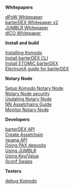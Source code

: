 **Whitepapers**

[dPoW Whitepaper](https://github.com/KomodoPlatform/komodo/wiki/Delayed-Proof-of-Work-(dPoW)-Whitepaper)  
[barterDEX Whitepaper v2](https://github.com/KomodoPlatform/KomodoPlatform/wiki/barterDEX-Whitepaper-v2)  
[JUMBLR Whitepaper](https://github.com/KomodoPlatform/komodo/wiki/JUMBLR-Whitepaper)  
[dICO Whitepaper](https://github.com/KomodoPlatform/KomodoPlatform/wiki/dICO-Whitepaper)  

**Install and build**

[Installing Komodo](https://github.com/KomodoPlatform/komodo/wiki/Installing-Komodo-Manually)  
[Install barterDEX CLI](https://github.com/KomodoPlatform/KomodoPlatform/wiki/Installing-and-Using-Komodo-Platform-(barterDEX))  
[Install ETOMIC barterDEX](https://github.com/KomodoPlatform/KomodoPlatform/wiki/Step-by-Step-Setup-Guide-for-ETH-(ERC20)-Token-Swap-Using-barterDEX)  
[ElectrumX guide for barterDEX](https://github.com/KomodoPlatform/KomodoPlatform/wiki/ElectrumX-guide-for-barterDEX)  

**Notary Node**

[Setup Komodo Notary Node](https://github.com/KomodoPlatform/komodo/wiki/Setup-Komodo-Notary-Node)  
[Notary Node security](https://github.com/KomodoPlatform/komodo/wiki/Standard-Security-Setup-for-Nodes)  
[Updating Notary Node](https://github.com/KomodoPlatform/komodo/wiki/Updating-notary-node-in-few-lessons)  
[NN Assetchains Guide](https://github.com/KomodoPlatform/komodo/wiki/Assetchains-Guide-for-Notary-Nodes)  
[Monitor Notary Node](https://github.com/KomodoPlatform/komodo/wiki/Monitor-your-Komodo-Notary-Node)  

**Developers**

[barterDEX API](https://github.com/KomodoPlatform/KomodoPlatform/wiki/BarterDEX-API-Summary-by-Category)  
[Create Assetchain](https://github.com/KomodoPlatform/komodo/wiki/Creating-New-Assetchain)  
[iguana API](http://docs.supernet.org/)  
[Doing PAX deposits](https://github.com/KomodoPlatform/komodo/wiki/Doing-PAX-deposits)  
[Using JUMBLR](https://github.com/KomodoPlatform/komodo/wiki/Using-JUMBLR)  
[Using Key/Value](https://github.com/KomodoPlatform/komodo/wiki/Using-Key-Value)  
[0conf Swaps](https://github.com/KomodoPlatform/KomodoPlatform/wiki/Processing-InstantDEX-swap-on-barterDEX)  

**Testers**

[debug Komodo](https://github.com/KomodoPlatform/komodo/wiki/Debug-Komodo)  
